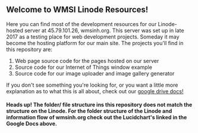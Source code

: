 <h2>Welcome to WMSI Linode Resources!</h2> 
<p>Here you can find most of the development resources for our Linode-hosted server at 45.79.101.26, wmsinh.org. This server was set up in late 2017 as a testing place for web development projects. Someday it may become the hosting platform for our main site. The projects you'll find in this repository are:</p>
	<ol>
		<li>Web page source code for the pages hosted on our server</li>
		<li>Source code for our Internet of Things window example</li>
		<li>Source code for our image uploader and image gallery generator</li>
	</ol>

<p>If you don't see something you're looking for, or you want a little more explanation as to what this is all about, check out our <a href="https://drive.google.com/drive/folders/0B1AHc4nB2EhYdlJ4Zk8taHpfYkE">google drive docs!</a></p>

<h4>Heads up! The folder/ file structure ins this repository <b>does not</b> match the structure on the Linode. For the folder structure of the Linode and information flow of wmsinh.org check out the Lucidchart's linked in the Google Docs above.</h4>
